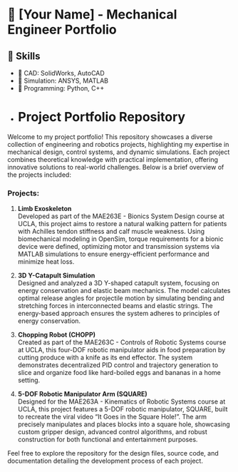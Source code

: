 # 🚀 [Your Name] - Mechanical Engineer Portfolio

## 🔧 Skills
- 🔹 CAD: SolidWorks, AutoCAD
- 🔹 Simulation: ANSYS, MATLAB
- 🔹 Programming: Python, C++
- # Project Portfolio Repository

Welcome to my project portfolio! This repository showcases a diverse collection of engineering and robotics projects, highlighting my expertise in mechanical design, control systems, and dynamic simulations. Each project combines theoretical knowledge with practical implementation, offering innovative solutions to real-world challenges. Below is a brief overview of the projects included:

### Projects:

1. **Limb Exoskeleton**  
   Developed as part of the MAE263E - Bionics System Design course at UCLA, this project aims to restore a natural walking pattern for patients with Achilles tendon stiffness and calf muscle weakness. Using biomechanical modeling in OpenSim, torque requirements for a bionic device were defined, optimizing motor and transmission systems via MATLAB simulations to ensure energy-efficient performance and minimize heat loss.

2. **3D Y-Catapult Simulation**  
   Designed and analyzed a 3D Y-shaped catapult system, focusing on energy conservation and elastic beam mechanics. The model calculates optimal release angles for projectile motion by simulating bending and stretching forces in interconnected beams and elastic strings. The energy-based approach ensures the system adheres to principles of energy conservation.

3. **Chopping Robot (CHOPP)**  
   Created as part of the MAE263C - Controls of Robotic Systems course at UCLA, this four-DOF robotic manipulator aids in food preparation by cutting produce with a knife as its end effector. The system demonstrates decentralized PID control and trajectory generation to slice and organize food like hard-boiled eggs and bananas in a home setting.

4. **5-DOF Robotic Manipulator Arm (SQUARE)**  
   Designed for the MAE263A - Kinematics of Robotic Systems course at UCLA, this project features a 5-DOF robotic manipulator, SQUARE, built to recreate the viral video “It Goes in the Square Hole!”. The arm precisely manipulates and places blocks into a square hole, showcasing custom gripper design, advanced control algorithms, and robust construction for both functional and entertainment purposes.

Feel free to explore the repository for the design files, source code, and documentation detailing the development process of each project.

